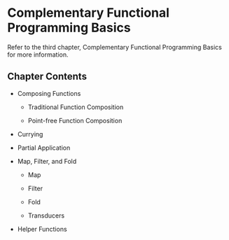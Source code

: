 # Complementary Functional Programming Basics

Refer to the third chapter, Complementary Functional Programming Basics for more information.

## Chapter Contents

- Composing Functions

  - Traditional Function Composition

  - Point-free Function Composition

- Currying

- Partial Application

- Map, Filter, and Fold

  - Map

  - Filter

  - Fold

  - Transducers

- Helper Functions
